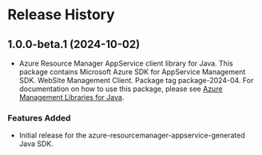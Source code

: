 # Release History

## 1.0.0-beta.1 (2024-10-02)

- Azure Resource Manager AppService client library for Java. This package contains Microsoft Azure SDK for AppService Management SDK. WebSite Management Client. Package tag package-2024-04. For documentation on how to use this package, please see [Azure Management Libraries for Java](https://aka.ms/azsdk/java/mgmt).
### Features Added

- Initial release for the azure-resourcemanager-appservice-generated Java SDK.

